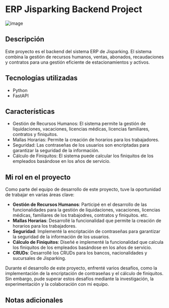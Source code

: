 # ERP Jisparking Backend Project

![image](https://github.com/jisjesuscova/erp_jis_frontend_project/assets/116112886/d549c7d1-f988-42d1-9774-b74bc3961104)

## Descripción
Este proyecto es el backend del sistema ERP de Jisparking. El sistema combina la gestión de recursos humanos, ventas, abonados, recaudaciones y contratos para una gestión eficiente de estacionamientos y activos.

## Tecnologías utilizadas

- Python
- FastAPI

## Características

- Gestión de Recursos Humanos: El sistema permite la gestión de liquidaciones, vacaciones, licencias médicas, licencias familiares, contratos y finiquitos.
- Mallas Horarias: Permite la creación de horarios para los trabajadores.
- Seguridad: Las contraseñas de los usuarios son encriptadas para garantizar la seguridad de la información.
- Cálculo de Finiquitos: El sistema puede calcular los finiquitos de los empleados basándose en los años de servicio.

## Mi rol en el proyecto

Como parte del equipo de desarrollo de este proyecto, tuve la oportunidad de trabajar en varias áreas clave:

- **Gestión de Recursos Humanos**: Participé en el desarrollo de las funcionalidades para la gestión de liquidaciones, vacaciones, licencias médicas, familiares de los trabajodres, contratos y finiquitos. etc.
- **Mallas Horarias**: Desarrollé la funcionalidad que permite la creación de horarios para los trabajadores.
- **Seguridad**: Implementé la encriptación de contraseñas para garantizar la seguridad de la información de los usuarios.
- **Cálculo de Finiquitos**: Diseñé e implementé la funcionalidad que calcula los finiquitos de los empleados basándose en los años de servicio.
- **CRUDs**: Desarrollé los CRUDs para los bancos, nacionalidades y sucursales de Jisparking.

Durante el desarrollo de este proyecto, enfrenté varios desafíos, como la implementación de la encriptación de contraseñas y el cálculo de finiquitos. Sin embargo, pude superar estos desafíos mediante la investigación, la experimentación y la colaboración con mi equipo.

## Notas adicionales
